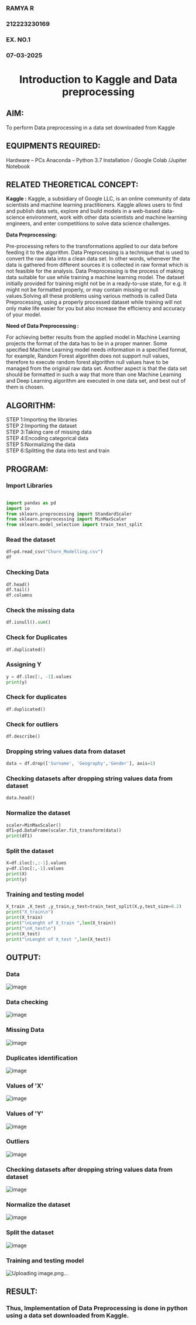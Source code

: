 <H3>RAMYA R </H3>
<H3>212223230169 </H3>
<H3>EX. NO.1</H3>
<H3>07-03-2025</H3>
<H1 ALIGN =CENTER> Introduction to Kaggle and Data preprocessing</H1>

## AIM:

To perform Data preprocessing in a data set downloaded from Kaggle

## EQUIPMENTS REQUIRED:
Hardware – PCs
Anaconda – Python 3.7 Installation / Google Colab /Jupiter Notebook

## RELATED THEORETICAL CONCEPT:

**Kaggle :**
Kaggle, a subsidiary of Google LLC, is an online community of data scientists and machine learning practitioners. Kaggle allows users to find and publish data sets, explore and build models in a web-based data-science environment, work with other data scientists and machine learning engineers, and enter competitions to solve data science challenges.

**Data Preprocessing:**

Pre-processing refers to the transformations applied to our data before feeding it to the algorithm. Data Preprocessing is a technique that is used to convert the raw data into a clean data set. In other words, whenever the data is gathered from different sources it is collected in raw format which is not feasible for the analysis.
Data Preprocessing is the process of making data suitable for use while training a machine learning model. The dataset initially provided for training might not be in a ready-to-use state, for e.g. it might not be formatted properly, or may contain missing or null values.Solving all these problems using various methods is called Data Preprocessing, using a properly processed dataset while training will not only make life easier for you but also increase the efficiency and accuracy of your model.

**Need of Data Preprocessing :**

For achieving better results from the applied model in Machine Learning projects the format of the data has to be in a proper manner. Some specified Machine Learning model needs information in a specified format, for example, Random Forest algorithm does not support null values, therefore to execute random forest algorithm null values have to be managed from the original raw data set.
Another aspect is that the data set should be formatted in such a way that more than one Machine Learning and Deep Learning algorithm are executed in one data set, and best out of them is chosen.


## ALGORITHM:
STEP 1:Importing the libraries<BR>
STEP 2:Importing the dataset<BR>
STEP 3:Taking care of missing data<BR>
STEP 4:Encoding categorical data<BR>
STEP 5:Normalizing the data<BR>
STEP 6:Splitting the data into test and train<BR>

##  PROGRAM:
### Import Libraries
```py

import pandas as pd
import io
from sklearn.preprocessing import StandardScaler
from sklearn.preprocessing import MinMaxScaler
from sklearn.model_selection import train_test_split
```

### Read the dataset 

```py
df=pd.read_csv("Churn_Modelling.csv")
df
```
### Checking Data
```py
df.head()
df.tail()
df.columns
```

### Check the missing data
```py
df.isnull().sum()
```

### Check for Duplicates
```py
df.duplicated()
```

### Assigning Y
```py
y = df.iloc[:, -1].values
print(y)
```

### Check for duplicates
```py
df.duplicated()
```

### Check for outliers
```py
df.describe()
```

### Dropping string values data from dataset
```py
data = df.drop(['Surname', 'Geography','Gender'], axis=1)
```
### Checking datasets after dropping string values data from dataset
```py
data.head()
```

### Normalize the dataset
```py
scaler=MinMaxScaler()
df1=pd.DataFrame(scaler.fit_transform(data))
print(df1)
```

### Split the dataset
```py
X=df.iloc[:,:-1].values
y=df.iloc[:,-1].values
print(X)
print(y)
```

### Training and testing model
```py
X_train ,X_test ,y_train,y_test=train_test_split(X,y,test_size=0.2)
print("X_train\n")
print(X_train)
print("\nLenght of X_train ",len(X_train))
print("\nX_test\n")
print(X_test)
print("\nLenght of X_test ",len(X_test))
```
## OUTPUT:
### Data
![image](https://github.com/user-attachments/assets/60b6c086-7026-4845-9216-9773d6771b00)

### Data checking

![image](https://github.com/user-attachments/assets/a2f25808-8f26-4510-983a-c3276112828a)

### Missing Data 

![image](https://github.com/user-attachments/assets/63ea43cf-e33e-437b-ade8-0b5e4852fae4)

### Duplicates identification

![image](https://github.com/user-attachments/assets/8c5afc6b-1974-457c-ab87-d4dd46605d6a)

### Values of 'X'
![image](https://github.com/user-attachments/assets/ee6c66d2-dddd-482d-a1f2-9602f2176a2f)

### Values of 'Y'
![image](https://github.com/user-attachments/assets/32200314-e602-4510-8ed5-aebd6bc5b650)

### Outliers
![image](https://github.com/user-attachments/assets/a46ebd34-4d14-4d62-9aa6-0b68075fe623)

### Checking datasets after dropping string values data from dataset
![image](https://github.com/user-attachments/assets/f2e3d539-3ef6-4abd-8ce5-156f591651bf)

### Normalize the dataset
![image](https://github.com/user-attachments/assets/db169abd-75e1-4792-ac03-3ab7f9e4114e)

### Split the dataset
![image](https://github.com/user-attachments/assets/3d20c258-1ff8-4d64-b2bf-df22a8d165e6)

### Training and testing model
![Uploading image.png…]()

## RESULT:

### Thus, Implementation of Data Preprocessing is done in python  using a data set downloaded from Kaggle.
